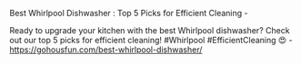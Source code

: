 Best Whirlpool Dishwasher : Top 5 Picks for Efficient Cleaning - 

Ready to upgrade your kitchen with the best Whirlpool dishwasher? Check out our top 5 picks for efficient cleaning! #Whirlpool #EfficientCleaning 😍 - https://gohousfun.com/best-whirlpool-dishwasher/
